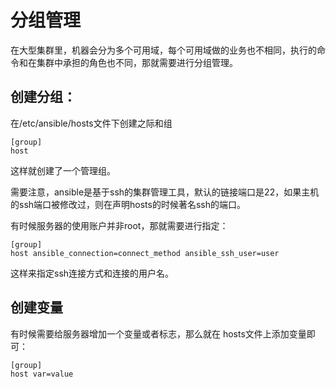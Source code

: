 # 分组管理

在大型集群里，机器会分为多个可用域，每个可用域做的业务也不相同，执行的命令和在集群中承担的角色也不同，那就需要进行分组管理。

## 创建分组：

在/etc/ansible/hosts文件下创建之际和组

```
[group]
host
```

这样就创建了一个管理组。

需要注意，ansible是基于ssh的集群管理工具，默认的链接端口是22，如果主机的ssh端口被修改过，则在声明hosts的时候著名ssh的端口。

有时候服务器的使用账户并非root，那就需要进行指定：

```
[group]
host ansible_connection=connect_method ansible_ssh_user=user
```

这样来指定ssh连接方式和连接的用户名。

## 创建变量

有时候需要给服务器增加一个变量或者标志，那么就在
hosts文件上添加变量即可：

```
[group]
host var=value
```

